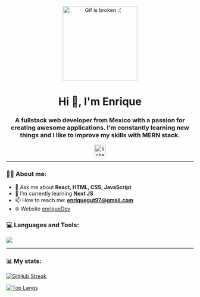 <div align="center">
  <img src="https://media.tenor.com/5ry-200hErMAAAAd/hacker-hacker-man.gif" alt="Gif is broken :(" align="center" width="200">
  <h1 align="center"> Hi 👋, I'm Enrique </h1>
  <h3 align="center">
    A fullstack web developer from Mexico with a passion for creating awesome applications. I'm constantly learning new things and I like to improve my skills with MERN stack.
  </h3>
</div>

<div align="center">
  <a href="https://www.linkedin.com/in/enrique-gutierrez-dev/" target="_blank">
    <img src="https://img.icons8.com/fluency/256/linkedin.png" alt="linkedin" align="center" width="30">
  </a>
</div>

---
### 👨‍💻 About me:

- 💬 Ask me about **React, HTML, CSS, JavaScript**
- 📖 I’m currently learning **Next JS**
- 📫 How to reach me: **enriquegut97@gmail.com**
- 🌐 Website [enriqueDev](www.google.com)

<h3> 💻 Languages and Tools: </h3>
<div>
    <img src="https://skillicons.dev/icons?i=html,css,javascript,react,bootstrap,typescript,nodejs,express,mongodb,git" />
</div>

---
### 📊 My stats:
[![GitHub Streak](http://github-readme-streak-stats.herokuapp.com?user=zeus97&theme=tokyonight)](https://git.io/streak-stats)

[![Top Langs](https://github-readme-stats.vercel.app/api/top-langs/?username=zeus97&layout=compact)](https://github.com/anuraghazra/github-readme-stats)

